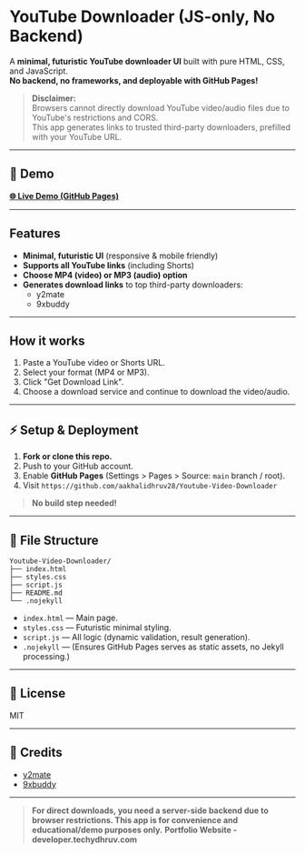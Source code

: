 # YouTube Downloader (JS-only, No Backend)

A **minimal, futuristic YouTube downloader UI** built with pure HTML, CSS, and JavaScript.  
**No backend, no frameworks, and deployable with GitHub Pages!**

> **Disclaimer:**  
> Browsers cannot directly download YouTube video/audio files due to YouTube's restrictions and CORS.  
> This app generates links to trusted third-party downloaders, prefilled with your YouTube URL.

---

## 🚀 Demo

**[🌐 Live Demo (GitHub Pages)](https://aakhalidhruv28.github.io/Youtube-Video-Downloader/)**  

---

## Features

- **Minimal, futuristic UI** (responsive & mobile friendly)
- **Supports all YouTube links** (including Shorts)
- **Choose MP4 (video) or MP3 (audio) option**
- **Generates download links** to top third-party downloaders:
  - y2mate
  - 9xbuddy

---

## How it works

1. Paste a YouTube video or Shorts URL.
2. Select your format (MP4 or MP3).
3. Click "Get Download Link".
4. Choose a download service and continue to download the video/audio.

---

## ⚡️ Setup & Deployment

1. **Fork or clone this repo.**
2. Push to your GitHub account.
3. Enable **GitHub Pages** (Settings > Pages > Source: `main` branch / root).
4. Visit `https://github.com/aakhalidhruv28/Youtube-Video-Downloader`

> **No build step needed!**

---

## 📁 File Structure

```
Youtube-Video-Downloader/
├── index.html
├── styles.css
├── script.js
├── README.md
└── .nojekyll
```

- `index.html` — Main page.
- `styles.css` — Futuristic minimal styling.
- `script.js` — All logic (dynamic validation, result generation).
- `.nojekyll` — (Ensures GitHub Pages serves as static assets, no Jekyll processing.)

---

## 📝 License

MIT

---

## 🙏 Credits

- [y2mate](https://www.y2mate.com/)
- [9xbuddy](https://9xbuddy.org/)

---

> **For direct downloads, you need a server-side backend due to browser restrictions. This app is for convenience and educational/demo purposes only.**
> **Portfolio Website - developer.techydhruv.com**
